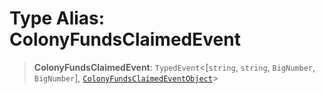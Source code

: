 # Type Alias: ColonyFundsClaimedEvent

> **ColonyFundsClaimedEvent**: `TypedEvent`\<\[`string`, `string`, `BigNumber`, `BigNumber`\], [`ColonyFundsClaimedEventObject`](../interfaces/ColonyFundsClaimedEventObject.md)\>
